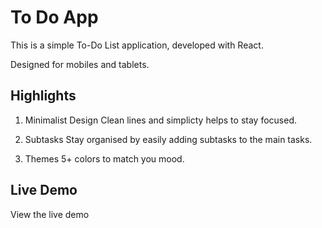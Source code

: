 # To Do App

This is a simple To-Do List application, developed with React.

Designed for mobiles and tablets.

## Highlights

1. Minimalist Design
Clean lines and simplicty helps to stay focused.

2. Subtasks
Stay organised by easily adding subtasks to the main tasks.

3. Themes
5+ colors to match you mood.

## Live Demo

View the live demo 
